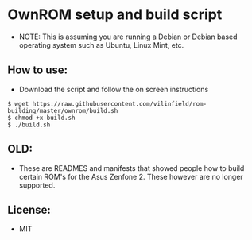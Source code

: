 # OwnROM setup and build script

* NOTE: This is assuming you are running a Debian or Debian based operating system such as Ubuntu, Linux Mint, etc.

## How to use:

* Download the script and follow the on screen instructions

```
$ wget https://raw.githubusercontent.com/vilinfield/rom-building/master/ownrom/build.sh
$ chmod +x build.sh
$ ./build.sh
```

## OLD:

* These are READMES and manifests that showed people how to build certain ROM's for the Asus Zenfone 2. These however are no longer supported.

## License:

* MIT